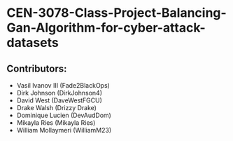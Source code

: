 # CEN-3078-Class-Project-Balancing-Gan-Algorithm-for-cyber-attack-datasets

## Contributors:
- Vasil Ivanov III (Fade2BlackOps)
- Dirk Johnson (DirkJohnson4)
- David West (DaveWestFGCU)
- Drake Walsh (Drizzy Drake)
- Dominique Lucien (DevAudDom)
- Mikayla Ries (Mikayla Ries)
- William Mollaymeri (WilliamM23)
